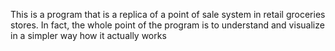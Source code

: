   This is a program that is a replica of a point of sale system in retail groceries stores. In fact, the whole point of the program is to understand and visualize in a simpler way how it actually works
  
